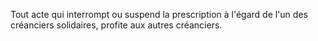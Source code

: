 Tout acte qui interrompt ou suspend la prescription à l'égard de l'un des créanciers solidaires, profite aux autres créanciers.
